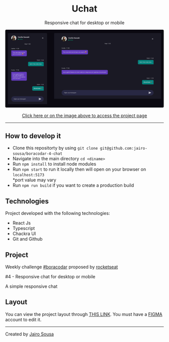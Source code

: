 <h1 align="center"> Uchat </h1>
<p align="center">Responsive chat for desktop or mobile</p>

<a align="center" href="#">
  <img alt="App preview" src="./.github/preview.svg">
</a>

<p align="center">
<a href="#">
  Click here or on the image above to access the project page
</a>
</p>

---

## How to develop it

- Clone this repositorty by using `git clone git@github.com:jairo-sousa/boracodar-4-chat`
- Navigate into the main directory `cd <diname>`
- Run `npm install` to install node modules
- Run `npm start` to run it locally then will open on your browser on `localhost:5173` </br>
  \*port value may vary
- Run `npm run build` if you want to create a production build

## Technologies

Project developed with the following technologies:

- React Js
- Typescript
- Chackra UI
- Git and Github

## Project

Weekly challenge [#boracodar](https://boracodar.dev/) proposed by [rocketseat](https://www.rocketseat.com.br/)

#4 - Responsive chat for desktop or mobile

A simple responsive chat

## Layout

You can view the project layout through [THIS LINK](https://www.figma.com/community/file/1200070743637495660). You must have a [FIGMA](https://www.figma.com/) account to edit it.

---

Created by [Jairo Sousa](https://github.com/jairo-sousa)
